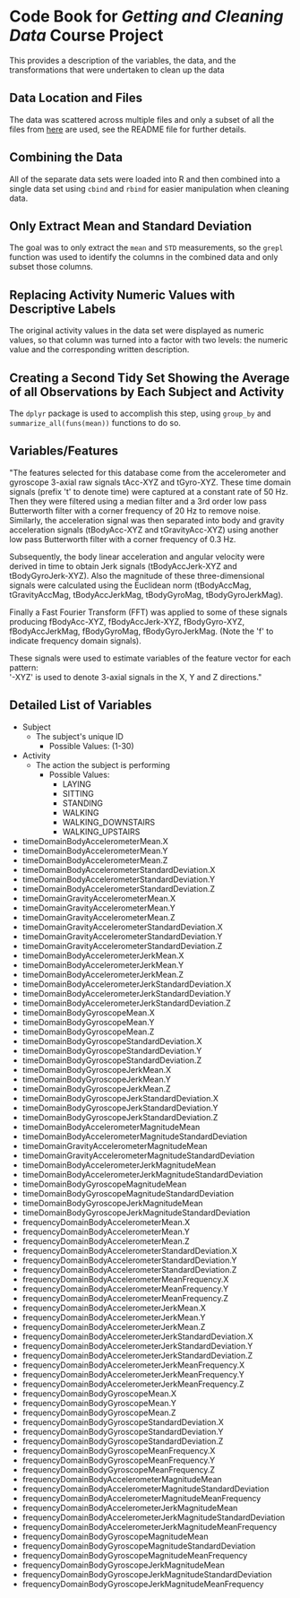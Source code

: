 # Code Book for *Getting and Cleaning Data* Course Project

This provides a description of the variables, the data, and the transformations that were undertaken to clean up the data

## Data Location and Files
The data was scattered across multiple files and only a subset of all the files from [here](https://d396qusza40orc.cloudfront.net/getdata%2Fprojectfiles%2FUCI%20HAR%20Dataset.zip) are used, see the README file for further details.

## Combining the Data
All of the separate data sets were loaded into R and then combined into a single data set using `cbind` and `rbind` for easier manipulation when cleaning data.

## Only Extract Mean and Standard Deviation
The goal was to only extract the `mean` and `STD` measurements, so the `grepl` function was used to identify the columns in the combined data and only subset those columns.

## Replacing Activity Numeric Values with Descriptive Labels
The original activity values in the data set were displayed as numeric values, so that column was turned into a factor with two levels: the numeric value and the corresponding written description.

## Creating a Second Tidy Set Showing the Average of all Observations by Each Subject and Activity
The `dplyr` package is used to accomplish this step, using `group_by` and `summarize_all(funs(mean))` functions to do so.

## Variables/Features

"The features selected for this database come from the accelerometer and gyroscope 3-axial raw signals tAcc-XYZ and tGyro-XYZ. These time domain signals (prefix 't' to denote time) were captured at a constant rate of 50 Hz. Then they were filtered using a median filter and a 3rd order low pass Butterworth filter with a corner frequency of 20 Hz to remove noise. Similarly, the acceleration signal was then separated into body and gravity acceleration signals (tBodyAcc-XYZ and tGravityAcc-XYZ) using another low pass Butterworth filter with a corner frequency of 0.3 Hz.

Subsequently, the body linear acceleration and angular velocity were derived in time to obtain Jerk signals (tBodyAccJerk-XYZ and tBodyGyroJerk-XYZ). Also the magnitude of these three-dimensional signals were calculated using the Euclidean norm (tBodyAccMag, tGravityAccMag, tBodyAccJerkMag, tBodyGyroMag, tBodyGyroJerkMag).

Finally a Fast Fourier Transform (FFT) was applied to some of these signals producing fBodyAcc-XYZ, fBodyAccJerk-XYZ, fBodyGyro-XYZ, fBodyAccJerkMag, fBodyGyroMag, fBodyGyroJerkMag. (Note the 'f' to indicate frequency domain signals).

These signals were used to estimate variables of the feature vector for each pattern:  
'-XYZ' is used to denote 3-axial signals in the X, Y and Z directions."

## Detailed List of Variables

- Subject
  - The subject's unique ID
    - Possible Values: (1-30)
- Activity
  - The action the subject is performing
    - Possible Values:
      - LAYING
      - SITTING
      - STANDING
      - WALKING
      - WALKING_DOWNSTAIRS
      - WALKING_UPSTAIRS
- timeDomainBodyAccelerometerMean.X
- timeDomainBodyAccelerometerMean.Y
- timeDomainBodyAccelerometerMean.Z
- timeDomainBodyAccelerometerStandardDeviation.X
- timeDomainBodyAccelerometerStandardDeviation.Y
- timeDomainBodyAccelerometerStandardDeviation.Z
- timeDomainGravityAccelerometerMean.X
- timeDomainGravityAccelerometerMean.Y
- timeDomainGravityAccelerometerMean.Z
- timeDomainGravityAccelerometerStandardDeviation.X
- timeDomainGravityAccelerometerStandardDeviation.Y
- timeDomainGravityAccelerometerStandardDeviation.Z
- timeDomainBodyAccelerometerJerkMean.X
- timeDomainBodyAccelerometerJerkMean.Y
- timeDomainBodyAccelerometerJerkMean.Z
- timeDomainBodyAccelerometerJerkStandardDeviation.X
- timeDomainBodyAccelerometerJerkStandardDeviation.Y
- timeDomainBodyAccelerometerJerkStandardDeviation.Z
- timeDomainBodyGyroscopeMean.X
- timeDomainBodyGyroscopeMean.Y
- timeDomainBodyGyroscopeMean.Z
- timeDomainBodyGyroscopeStandardDeviation.X
- timeDomainBodyGyroscopeStandardDeviation.Y
- timeDomainBodyGyroscopeStandardDeviation.Z
- timeDomainBodyGyroscopeJerkMean.X
- timeDomainBodyGyroscopeJerkMean.Y
- timeDomainBodyGyroscopeJerkMean.Z
- timeDomainBodyGyroscopeJerkStandardDeviation.X
- timeDomainBodyGyroscopeJerkStandardDeviation.Y
- timeDomainBodyGyroscopeJerkStandardDeviation.Z
- timeDomainBodyAccelerometerMagnitudeMean
- timeDomainBodyAccelerometerMagnitudeStandardDeviation
- timeDomainGravityAccelerometerMagnitudeMean
- timeDomainGravityAccelerometerMagnitudeStandardDeviation
- timeDomainBodyAccelerometerJerkMagnitudeMean
- timeDomainBodyAccelerometerJerkMagnitudeStandardDeviation
- timeDomainBodyGyroscopeMagnitudeMean
- timeDomainBodyGyroscopeMagnitudeStandardDeviation
- timeDomainBodyGyroscopeJerkMagnitudeMean
- timeDomainBodyGyroscopeJerkMagnitudeStandardDeviation
- frequencyDomainBodyAccelerometerMean.X
- frequencyDomainBodyAccelerometerMean.Y
- frequencyDomainBodyAccelerometerMean.Z
- frequencyDomainBodyAccelerometerStandardDeviation.X
- frequencyDomainBodyAccelerometerStandardDeviation.Y
- frequencyDomainBodyAccelerometerStandardDeviation.Z
- frequencyDomainBodyAccelerometerMeanFrequency.X
- frequencyDomainBodyAccelerometerMeanFrequency.Y
- frequencyDomainBodyAccelerometerMeanFrequency.Z
- frequencyDomainBodyAccelerometerJerkMean.X
- frequencyDomainBodyAccelerometerJerkMean.Y
- frequencyDomainBodyAccelerometerJerkMean.Z
- frequencyDomainBodyAccelerometerJerkStandardDeviation.X
- frequencyDomainBodyAccelerometerJerkStandardDeviation.Y
- frequencyDomainBodyAccelerometerJerkStandardDeviation.Z
- frequencyDomainBodyAccelerometerJerkMeanFrequency.X
- frequencyDomainBodyAccelerometerJerkMeanFrequency.Y
- frequencyDomainBodyAccelerometerJerkMeanFrequency.Z
- frequencyDomainBodyGyroscopeMean.X
- frequencyDomainBodyGyroscopeMean.Y
- frequencyDomainBodyGyroscopeMean.Z
- frequencyDomainBodyGyroscopeStandardDeviation.X
- frequencyDomainBodyGyroscopeStandardDeviation.Y
- frequencyDomainBodyGyroscopeStandardDeviation.Z
- frequencyDomainBodyGyroscopeMeanFrequency.X
- frequencyDomainBodyGyroscopeMeanFrequency.Y
- frequencyDomainBodyGyroscopeMeanFrequency.Z
- frequencyDomainBodyAccelerometerMagnitudeMean
- frequencyDomainBodyAccelerometerMagnitudeStandardDeviation
- frequencyDomainBodyAccelerometerMagnitudeMeanFrequency
- frequencyDomainBodyAccelerometerJerkMagnitudeMean
- frequencyDomainBodyAccelerometerJerkMagnitudeStandardDeviation
- frequencyDomainBodyAccelerometerJerkMagnitudeMeanFrequency
- frequencyDomainBodyGyroscopeMagnitudeMean
- frequencyDomainBodyGyroscopeMagnitudeStandardDeviation
- frequencyDomainBodyGyroscopeMagnitudeMeanFrequency
- frequencyDomainBodyGyroscopeJerkMagnitudeMean
- frequencyDomainBodyGyroscopeJerkMagnitudeStandardDeviation
- frequencyDomainBodyGyroscopeJerkMagnitudeMeanFrequency